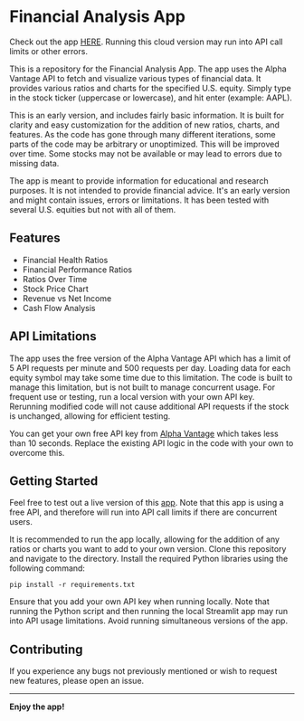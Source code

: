 # Financial Analysis App

Check out the app [HERE](https://financial-analysis-app-wes-trent.streamlit.app/). Running this cloud version may run into API call limits or other errors.

This is a repository for the Financial Analysis App. The app uses the Alpha Vantage API to fetch and visualize various types of financial data. It provides various ratios and charts for the specified U.S. equity. Simply type in the stock ticker (uppercase or lowercase), and hit enter (example: AAPL).

This is an early version, and includes fairly basic information. It is built for clarity and easy customization for the addition of new ratios, charts, and features.
As the code has gone through many different iterations, some parts of the code may be arbitrary or unoptimized. This will be improved over time.
Some stocks may not be available or may lead to errors due to missing data. 

The app is meant to provide information for educational and research purposes. It is not intended to provide financial advice. It's an early version and might contain issues, errors or limitations. It has been tested with several U.S. equities but not with all of them.

## Features

- Financial Health Ratios
- Financial Performance Ratios
- Ratios Over Time
- Stock Price Chart
- Revenue vs Net Income
- Cash Flow Analysis

## API Limitations

The app uses the free version of the Alpha Vantage API which has a limit of 5 API requests per minute and 500 requests per day. Loading data for each equity symbol may take some time due to this limitation. The code is built to manage this limitation, but is not built to manage concurrent usage. For frequent use or testing, run a local
version with your own API key. Rerunning modified code will not cause additional API requests if the stock is unchanged, allowing for efficient testing.

You can get your own free API key from [Alpha Vantage](https://www.alphavantage.co/support/#api-key) which takes less than 10 seconds. Replace the existing API logic in the code with your own to overcome this.

## Getting Started

Feel free to test out a live version of this [app](https://financial-analysis-app-wes-trent.streamlit.app/). Note that this app is using a free API, and therefore
will run into API call limits if there are concurrent users.

It is recommended to run the app locally, allowing for the addition of any ratios or charts you want to add to your own version.
Clone this repository and navigate to the directory. Install the required Python libraries using the following command:

```
pip install -r requirements.txt
```

Ensure that you add your own API key when running locally. Note that running the Python script and then running the local Streamlit app 
may run into API usage limitations. Avoid running simultaneous versions of the app.

## Contributing

If you experience any bugs not previously mentioned or wish to request new features, please open an issue.

---

**Enjoy the app!**
